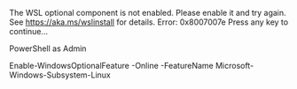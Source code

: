 The WSL optional component is not enabled. Please enable it and try again.
See https://aka.ms/wslinstall for details.
Error: 0x8007007e
Press any key to continue...

PowerShell as Admin

Enable-WindowsOptionalFeature -Online -FeatureName Microsoft-Windows-Subsystem-Linux

